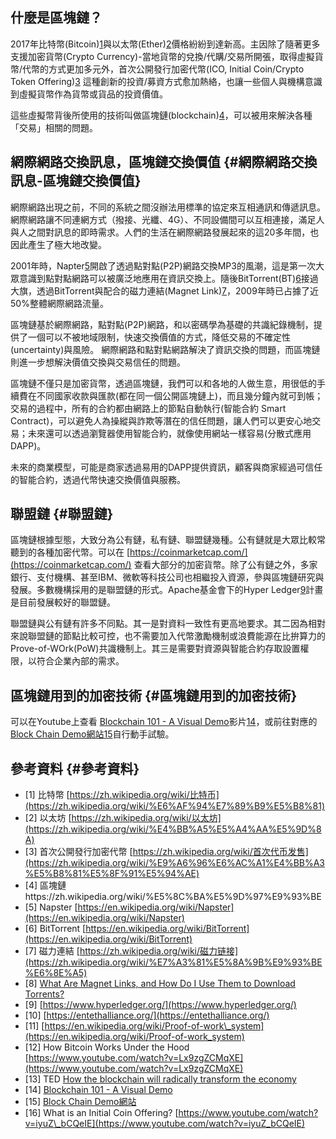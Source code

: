 ## 什麼是區塊鏈？

2017年比特幣\(Bitcoin\)[1](https://blog.gasolin.idv.tw/2017/08/10/what-is-blockchain/#fn:1)與以太幣\(Ether\)[2](https://blog.gasolin.idv.tw/2017/08/10/what-is-blockchain/#fn:2)價格紛紛到達新高。主因除了隨著更多支援加密貨幣\(Crypto Currency\)-當地貨幣的兌換/代購/交易所開張，取得虛擬貨幣/代幣的方式更加多元外，首次公開發行加密代幣\(ICO, Initial Coin/Crypto Token Offering\)[3](https://blog.gasolin.idv.tw/2017/08/10/what-is-blockchain/#fn:3) 這種創新的投資/募資方式愈加熱絡，也讓一些個人與機構意識到虛擬貨幣作為貨幣或貨品的投資價值。

這些虛擬幣背後所使用的技術叫做區塊鏈\(blockchain\)[4](https://blog.gasolin.idv.tw/2017/08/10/what-is-blockchain/#fn:4)，可以被用來解決各種「交易」相關的問題。

## 網際網路交換訊息，區塊鏈交換價值 {#網際網路交換訊息-區塊鏈交換價值}

網際網路出現之前，不同的系統之間沒辦法用標準的協定來互相通訊和傳遞訊息。網際網路讓不同連網方式（撥接、光纖、4G）、不同設備間可以互相連接，滿足人與人之間對訊息的即時需求。人們的生活在網際網路發展起來的這20多年間，也因此產生了極大地改變。

2001年時，Napter[5](https://blog.gasolin.idv.tw/2017/08/10/what-is-blockchain/#fn:5)開啟了透過點對點\(P2P\)網路交換MP3的風潮，這是第一次大眾意識到點對點網路可以被廣泛地應用在資訊交換上。隨後BitTorrent\(BT\)[6](https://blog.gasolin.idv.tw/2017/08/10/what-is-blockchain/#fn:6)接過大旗，透過BitTorrent與配合的磁力連結\(Magnet Link\)[7](https://blog.gasolin.idv.tw/2017/08/10/what-is-blockchain/#fn:7)，2009年時已占據了近50%整體網際網路流量。

區塊鏈基於網際網路，點對點\(P2P\)網路，和以密碼學為基礎的共識紀錄機制，提供了一個可以不被地域限制，快速交換價值的方式，降低交易的不確定性\(uncertainty\)與風險。 網際網路和點對點網路解決了資訊交換的問題，而區塊鏈則進一步想解決價值交換與交易信任的問題。

區塊鏈不僅只是加密貨幣，透過區塊鏈，我們可以和各地的人做生意，用很低的手續費在不同國家收款與匯款\(都在同一個公開區塊鏈上\)，而且幾分鐘內就可到帳；交易的過程中，所有的合約都由網路上的節點自動執行\(智能合約 Smart Contract\)，可以避免人為操縱與詐欺等潛在的信任問題，讓人們可以更安心地交易；未來還可以透過瀏覽器使用智能合約，就像使用網站一樣容易\(分散式應用 DAPP\)。

未來的商業模型，可能是商家透過易用的DAPP提供資訊，顧客與商家經過可信任的智能合約，透過代幣快速交換價值與服務。

## 聯盟鏈 {#聯盟鏈}

區塊鏈根據型態，大致分為公有鏈，私有鏈、聯盟鏈幾種。公有鏈就是大眾比較常聽到的各種加密代幣。可以在 [https://coinmarketcap.com/](https://coinmarketcap.com/) 查看大部分的加密貨幣。除了公有鏈之外，多家銀行、支付機構、甚至IBM、微軟等科技公司也相繼投入資源，參與區塊鏈研究與發展。多數機構採用的是聯盟鏈的形式。Apache基金會下的Hyper Ledger[9](https://blog.gasolin.idv.tw/2017/08/10/what-is-blockchain/#fn:9)計畫是目前發展較好的聯盟鏈。

聯盟鏈與公有鏈有許多不同點。其一是對資料一致性有更高地要求。其二因為相對來說聯盟鏈的節點比較可控，也不需要加入代幣激勵機制或浪費能源在比拚算力的Prove-of-WOrk\(PoW\)共識機制上。其三是需要對資源與智能合約存取設置權限，以符合企業內部的需求。

## 區塊鏈用到的加密技術 {#區塊鏈用到的加密技術}

可以在Youtube上查看 [Blockchain 101 - A Visual Demo](https://youtu.be/_160oMzblY8)影片[14](https://blog.gasolin.idv.tw/2017/08/10/what-is-blockchain/#fn:14)，或前往對應的[Block Chain Demo網站](https://anders.com/blockchain/)[15](https://blog.gasolin.idv.tw/2017/08/10/what-is-blockchain/#fn:15)自行動手試驗。

## 參考資料 {#參考資料}

* \[1\] 比特幣 
  [https://zh.wikipedia.org/wiki/比特币](https://zh.wikipedia.org/wiki/%E6%AF%94%E7%89%B9%E5%B8%81)
* \[2\] 以太坊 
  [https://zh.wikipedia.org/wiki/以太坊](https://zh.wikipedia.org/wiki/%E4%BB%A5%E5%A4%AA%E5%9D%8A)
* \[3\] 首次公開發行加密代幣 
  [https://zh.wikipedia.org/wiki/首次代币发售](https://zh.wikipedia.org/wiki/%E9%A6%96%E6%AC%A1%E4%BB%A3%E5%B8%81%E5%8F%91%E5%94%AE)
* \[4\] 區塊鏈https://zh.wikipedia.org/wiki/%E5%8C%BA%E5%9D%97%E9%93%BE
* \[5\] Napster 
  [https://en.wikipedia.org/wiki/Napster](https://en.wikipedia.org/wiki/Napster)
* \[6\] BitTorrent 
  [https://en.wikipedia.org/wiki/BitTorrent](https://en.wikipedia.org/wiki/BitTorrent)
* \[7\] 磁力連結 
  [https://zh.wikipedia.org/wiki/磁力链接](https://zh.wikipedia.org/wiki/%E7%A3%81%E5%8A%9B%E9%93%BE%E6%8E%A5)
* \[8\] [What Are Magnet Links, and How Do I Use Them to Download Torrents?](https://lifehacker.com/5875899/what-are-magnet-links-and-how-do-i-use-them-to-download-torrents)
* \[9\] [https://www.hyperledger.org/](https://www.hyperledger.org/)
* \[10\] [https://entethalliance.org/](https://entethalliance.org/)
* \[11\] [https://en.wikipedia.org/wiki/Proof-of-work\_system](https://en.wikipedia.org/wiki/Proof-of-work_system)
* \[12\] How Bitcoin Works Under the Hood 
  [https://www.youtube.com/watch?v=Lx9zgZCMqXE](https://www.youtube.com/watch?v=Lx9zgZCMqXE)
* \[13\] TED [How the blockchain will radically transform the economy](https://www.youtube.com/watch?v=RplnSVTzvnU)
* \[14\] [Blockchain 101 - A Visual Demo](https://youtu.be/_160oMzblY8)
* \[15\] [Block Chain Demo網站](https://anders.com/blockchain/)
* \[16\] What is an Initial Coin Offering? 
  [https://www.youtube.com/watch?v=iyuZ\_bCQeIE](https://www.youtube.com/watch?v=iyuZ_bCQeIE)



